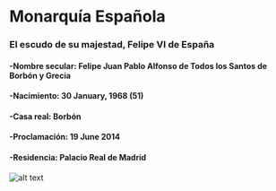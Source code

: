 # Monarquía Española
### El escudo de su majestad, Felipe VI de España
#### -Nombre secular: Felipe Juan Pablo Alfonso de Todos los Santos de Borbón y Grecia
#### -Nacimiento: 30 January, 1968 (51)
#### -Casa real: 	Borbón 
#### -Proclamación: 19 June 2014 
#### -Residencia: Palacio Real de Madrid
![alt text](https://github.com/DaveG-P/Monarquia-Espanola/blob/master/image/Felipe_VI_de_Espan%CC%83a.svg.png) 
